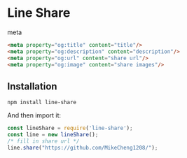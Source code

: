 # Line Share

meta
```html
<meta property="og:title" content="title"/>
<meta property="og:description" content="description"/>
<meta property="og:url" content="share url"/>
<meta property="og:image" content="share images"/>
```

## Installation
```
npm install line-share
```
And then import it:
```javascript
const lineShare = require('line-share');
const line = new lineShare();
/* fill in share url */
line.share("https://github.com/MikeCheng1208/");
```